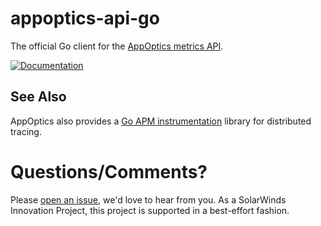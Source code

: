 # appoptics-api-go
The official Go client for the [AppOptics metrics API](https://docs.appoptics.com/kb/custom_metrics/api/).

[![Documentation](https://godoc.org/github.com/appoptics/appoptics-api-go?status.svg)](https://godoc.org/github.com/appoptics/appoptics-api-go)

## See Also
AppOptics also provides a [Go APM instrumentation](github.com/appoptics/appoptics-apm-go) library for distributed tracing.

# Questions/Comments?
Please [open an issue](https://github.com/appoptics/appoptics-api-go/issues/new), we'd love to hear from you. As a SolarWinds Innovation Project, this project is supported in a best-effort fashion.
